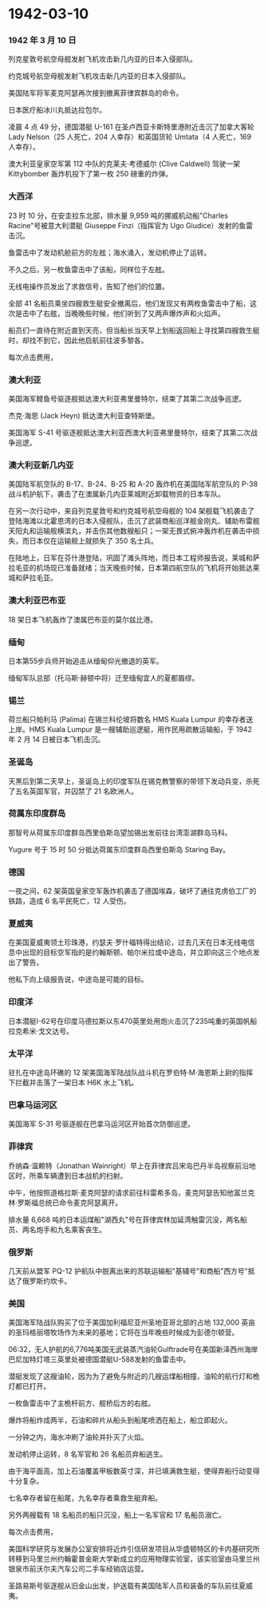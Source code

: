 # 1942-03-10

### 1942 年 3 月 10 日

列克星敦号航空母舰发射飞机攻击新几内亚的日本入侵部队。

约克城号航空母舰发射飞机攻击新几内亚的日本入侵部队。

美国陆军将军麦克阿瑟再次接到撤离菲律宾群岛的命令。

日本医疗船冰川丸抵达拉包尔。

凌晨 4 点 49 分，德国潜艇 U-161 在圣卢西亚卡斯特里港附近击沉了加拿大客轮
Lady Nelson（25 人死亡，204 人幸存）和英国货轮 Umtata（4 人死亡，169
人幸存）。

澳大利亚皇家空军第 112 中队的克莱夫·考德威尔 (Clive Caldwell) 驾驶一架
Kittybomber 轰炸机投下了第一枚 250 磅重的炸弹。

### 大西洋

23 时 10 分，在安圭拉东北部，排水量 9,959 吨的挪威机动船"Charles
Racine"号被意大利潜艇 Giuseppe Finzi（指挥官为 Ugo
Giudice）发射的鱼雷击沉。

鱼雷击中了发动机舱前方的左舷；海水涌入，发动机停止了运转。

不久之后，另一枚鱼雷击中了该船，同样位于左舷。

无线电操作员发出了求救信号，告知了他们的位置。

全部 41
名船员乘坐四艘救生艇安全撤离后，他们发现又有两枚鱼雷击中了船，这次是击中了右舷，当晚晚些时候，他们听到了又两声爆炸声和火焰声。

船员们一直待在附近直到天亮，但当船长当天早上划船返回船上寻找第四艘救生艇时，却找不到它，因此他启航前往波多黎各。

每次点击费用，

### 澳大利亚

美国海军鲣鱼号驱逐舰抵达澳大利亚弗里曼特尔，结束了其第二次战争巡逻。

杰克·海恩 (Jack Heyn) 抵达澳大利亚查特斯堡。

美国海军 S-41
号驱逐舰抵达澳大利亚西澳大利亚弗里曼特尔，结束了其第二次战争巡逻。

### 澳大利亚新几内亚

美国陆军航空队的 B-17、B-24、B-25 和 A-20 轰炸机在美国陆军航空队的 P-38
战斗机护航下，袭击了在澳属新几内亚莱城附近卸载物资的日本车队。

在另一次行动中，来自列克星敦号和约克城号航空母舰的 104
架舰载飞机袭击了登陆海滩以北霍恩湾的日本入侵舰队，击沉了武装商船巡洋舰金刚丸、辅助布雷舰天阳丸和运输舰横滨丸，并击伤其他数艘船只；一架无畏式俯冲轰炸机在袭击中损失，而日本仅在运输舰上就损失了
350 名士兵。

在陆地上，日军在芬什港登陆，巩固了滩头阵地，而日本工程师报告说，莱城和萨拉毛亚的机场现已准备就绪；当天晚些时候，日本第四航空队的飞机将开始抵达莱城和萨拉毛亚。

### 澳大利亚巴布亚

18 架日本飞机轰炸了澳属巴布亚的莫尔兹比港。

### 缅甸

日本第55步兵师开始追击从缅甸仰光撤退的英军。

缅甸军队总部（托马斯·赫顿中将）迁至缅甸宜人的夏都眉缪。

### 锡兰

荷兰船只帕利马 (Palima) 在锡兰科伦坡将数名 HMS Kuala Lumpur
的幸存者送上岸。HMS Kuala Lumpur
是一艘辅助巡逻艇，用作民用疏散运输船，于 1942 年 2 月 14
日被日本飞机击沉。

### 圣诞岛

天黑后到第二天早上，圣诞岛上的印度军队在锡克教警察的带领下发动兵变，杀死了五名英国军官，并囚禁了
21 名欧洲人。

### 荷属东印度群岛

那智号从荷属东印度群岛西里伯斯岛望加锡出发前往台湾澎湖群岛马科。

Yugure 号于 15 时 50 分抵达荷属东印度群岛西里伯斯岛 Staring Bay。

### 德国

一夜之间，62
架英国皇家空军轰炸机袭击了德国埃森，破坏了通往克虏伯工厂的铁路，造成 6
名平民死亡，12 人受伤。

### 夏威夷

在美国夏威夷领土珍珠港，约瑟夫·罗什福特得出结论，过去几天在日本无线电信息中出现的目标空军指的是约翰斯顿、帕尔米拉或中途岛，并立即向这三个地点发出了警告。

他私下向上级报告说，中途岛是可能的目标。

### 印度洋

日本潜艇I-62号在印度马德拉斯以东470英里处用炮火击沉了235吨重的英国帆船拉克希米·戈文达号。

### 太平洋

驻扎在中途岛环礁的 12
架美国海军陆战队战斗机在罗伯特·M·海恩斯上尉的指挥下拦截并击落了一架日本
H6K 水上飞机。

### 巴拿马运河区

美国海军 S-31 号驱逐舰在巴拿马运河区开始首次防御巡逻。

### 菲律宾

乔纳森·温赖特（Jonathan
Wainright）早上在菲律宾吕宋岛巴丹半岛视察前沿地区时，所乘车辆遭到日本战机的扫射。

中午，他按照道格拉斯·麦克阿瑟的请求前往科雷希多岛，麦克阿瑟告知他富兰克林·罗斯福总统已命令麦克阿瑟离开。

排水量 6,668
吨的日本运煤船"湖西丸"号在菲律宾林加延湾触雷沉没，两名船员、两名炮手和九名乘客丧生。

### 俄罗斯

几天前从盟军 PQ-12
护航队中脱离出来的苏联运输船"基辅号"和商船"西方号"抵达了俄罗斯约坎卡。

### 美国

美国海军陆战队购买了位于美国加利福尼亚州圣地亚哥北部的占地 132,000
英亩的圣玛格丽塔牧场作为未来的基地；它将在当年晚些时候成为彭德尔顿营。

06:32，无人护航的6,776吨美国无武装蒸汽油轮Gulftrade号在美国新泽西州海岸巴尼加特灯塔三英里处被德国潜艇U-588发射的鱼雷击中。

潜艇发现了这艘油轮，因为为了避免与附近的几艘运煤船相撞，油轮的航行灯和桅灯都已打开。

一枚鱼雷击中了主桅杆前方、舰桥后方的右舷。

爆炸将船炸成两半，石油和碎片从船头到船尾喷洒在船上，船立即起火。

一分钟之内，海水冲刷了油轮并扑灭了火焰。

发动机停止运转，8 名军官和 26 名船员弃船逃生。

由于海平面高，加上石油覆盖甲板数英寸深，并已填满救生艇，使得弃船行动变得十分复杂。

七名幸存者留在船尾，九名幸存者乘救生艇弃船。

另外两艘载有 18 名船员的船只沉没，船上一名军官和 17 名船员溺亡。

每次点击费用，

美国科学研究与发展办公室安排将近炸引信研发项目从华盛顿特区的卡内基研究所转移到马里兰州约翰霍普金斯大学新成立的应用物理实验室，该实验室由马里兰州银泉市前沃尔夫汽车公司二手车经销店运营。

圣路易斯号驱逐舰从旧金山出发，护送载有美国陆军人员和装备的车队前往夏威夷。